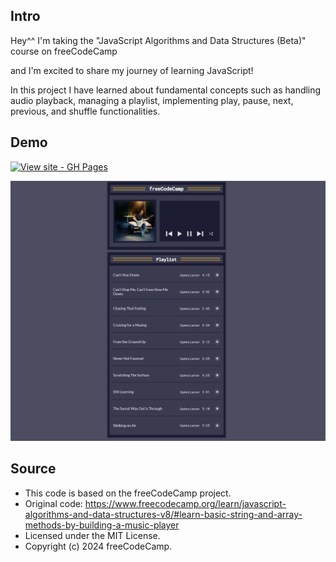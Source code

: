 ## Intro

Hey^^ I'm taking the "JavaScript Algorithms and Data Structures (Beta)" course on freeCodeCamp

and I'm excited to share my journey of learning JavaScript! 

In this project I have learned about fundamental concepts such as handling audio playback, managing a playlist, implementing play, pause, next, previous, and shuffle functionalities.



## Demo
[![View site - GH Pages](https://img.shields.io/badge/View_site-GH_Pages-2ea44f?style=for-the-badge)](https://raw.githack.com/Ghazal-Mahdian/Music-Player/main/index.html)

![javascript](https://github.com/Ghazal-Mahdian/Music-Player/blob/main/music-player.png)

## Source

 * This code is based on the freeCodeCamp project.
 * Original code: https://www.freecodecamp.org/learn/javascript-algorithms-and-data-structures-v8/#learn-basic-string-and-array-methods-by-building-a-music-player
 * Licensed under the MIT License.
 * Copyright (c) 2024 freeCodeCamp.
   
